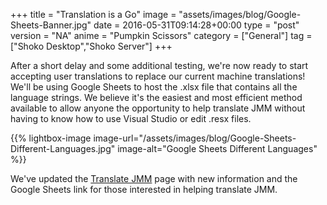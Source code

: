 +++
title = "Translation is a Go"
image = "assets/images/blog/Google-Sheets-Banner.jpg"
date = 2016-05-31T09:14:28+00:00
type = "post"
version = "NA"
anime = "Pumpkin Scissors"
category = ["General"]
tag = ["Shoko Desktop","Shoko Server"]
+++

After a short delay and some additional testing, we're now ready to start accepting user translations to replace our current machine translations! We'll be using Google Sheets to host the .xlsx file that contains all the language strings. We believe it's the easiest and most efficient method available to allow anyone the opportunity to help translate JMM without having to know how to use Visual Studio or edit .resx files.

{{% lightbox-image image-url="/assets/images/blog/Google-Sheets-Different-Languages.jpg" image-alt="Google Sheets Different Languages" %}}

We've updated the [Translate JMM](https://shokoanine.com) page with new information and the Google Sheets link for those interested in helping translate JMM.